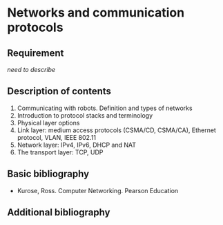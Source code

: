 # Networks and communication protocols

## Requirement

*need to describe*

## Description of contents

1. Communicating with robots. Definition and types of networks
2. Introduction to protocol stacks and terminology
3. Physical layer options
4. Link layer: medium access protocols (CSMA/CD, CSMA/CA), Ethernet protocol, VLAN, IEEE
802.11
5. Network layer: IPv4, IPv6, DHCP and NAT
6. The transport layer: TCP, UDP

## Basic bibliography

- Kurose, Ross. Computer Networking. Pearson Education 

## Additional bibliography
